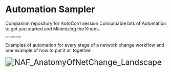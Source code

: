 # Automation Sampler

Companion repository for AutoCon1 session Consumable bits of Automation to get you started and Minimizing the Knobs.



<img src="images/LIN_post_image.jpeg" alt="LIN_post_image" style="zoom:40%;" />



Examples of automation for every stage of a network change workflow and one example of how to put it all together.



<img src="images/NAF_AnatomyOfNetChange_Landscape.jpg" alt="NAF_AnatomyOfNetChange_Landscape" style="zoom:175%;" />